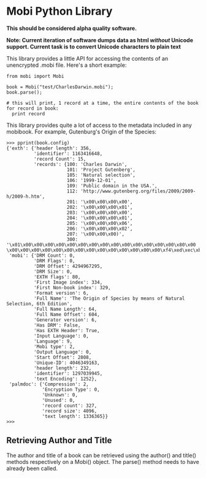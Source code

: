 Mobi Python Library
===================
**This should be considered alpha quality software.**

**Note: Current iteration of software dumps data as html _without_ Unicode support. Current task is to convert Unicode characters to plain text**

This library provides a little API for accessing the contents of an unencrypted .mobi file.  Here's a short example:

    from mobi import Mobi

    book = Mobi("test/CharlesDarwin.mobi");
    book.parse();

    # this will print, 1 record at a time, the entire contents of the book
    for record in book:
      print record

This library provides quite a lot of access to the metadata included in any mobibook.  For example, Gutenburg's Origin of the Species:

    >>> pprint(book.config)
    {'exth': {'header length': 356,
              'identifier': 1163416648,
              'record Count': 15,
              'records': {100: 'Charles Darwin',
                          101: 'Project Gutenberg',
                          105: 'Natural selection',
                          106: '1999-12-01',
                          109: 'Public domain in the USA.',
                          112: 'http://www.gutenberg.org/files/2009/2009-h/2009-h.htm',
                          201: '\x00\x00\x00\x00',
                          202: '\x00\x00\x00\x01',
                          203: '\x00\x00\x00\x00',
                          204: '\x00\x00\x00\x01',
                          205: '\x00\x00\x00\x06',
                          206: '\x00\x00\x00\x02',
                          207: '\x00\x00\x00)',
                          300: '\x01\x00\x00\x00\x00\x00\x00\x00\x00\x00\x00\x00\x00\x00\x00\x80\x00 \x00\x00\x00\x00\x00\x00\x00\x00\x00\x00\x00\x00\x00\x00\xf4\xed\xec\xbe@\x94'}},
     'mobi': {'DRM Count': 0,
              'DRM Flags': 0,
              'DRM Offset': 4294967295,
              'DRM Size': 0,
              'EXTH flags': 80,
              'First Image index': 334,
              'First Non-book index': 329,
              'Format version': 6,
              'Full Name': 'The Origin of Species by means of Natural Selection, 6th Edition',
              'Full Name Length': 64,
              'Full Name Offset': 604,
              'Generator version': 6,
              'Has DRM': False,
              'Has EXTH Header': True,
              'Input Language': 0,
              'Language': 9,
              'Mobi type': 2,
              'Output Language': 0,
              'Start Offset': 2808,
              'Unique-ID': 4046349163,
              'header length': 232,
              'identifier': 1297039945,
              'text Encoding': 1252},
     'palmdoc': {'Compression': 2,
                 'Encryption Type': 0,
                 'Unknown': 0,
                 'Unused': 0,
                 'record count': 327,
                 'record size': 4096,
                 'text length': 1336365}}
    >>>

## Retrieving Author and Title
The author and title of a book can be retrieved using the author() and title()
methods respectively on a Mobi() object. The parse() method needs to have
already been called.
